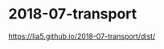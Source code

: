 # 2018-07-transport

<p><a href="https://lia5.github.io/2018-07-transport/dist/">https://lia5.github.io/2018-07-transport/dist/</a></p>